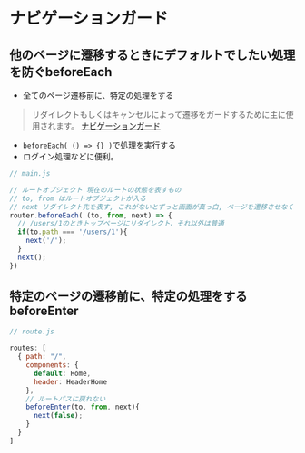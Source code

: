 # ナビゲーションガード


## 他のページに遷移するときにデフォルトでしたい処理を防ぐbeforeEach

- 全てのページ遷移前に、特定の処理をする
> リダイレクトもしくはキャンセルによって遷移をガードするために主に使用されます。
[ナビゲーションガード](https://router.vuejs.org/ja/guide/advanced/navigation-guards.html)

- `beforeEach( () => {} )`で処理を実行する
- ログイン処理などに便利。

```js
// main.js

// ルートオブジェクト 現在のルートの状態を表すもの
// to, from はルートオブジェクトが入る
// next リダイレクト先を表す, これがないとずっと画面が真っ白, ページを遷移させなくするにはfalse, pathを指定して遷移させる
router.beforeEach( (to, from, next) => {
  // /users/1のときトップページにリダイレクト、それ以外は普通
  if(to.path === '/users/1'){
    next('/');
  }
  next();
})
```

## 特定のページの遷移前に、特定の処理をするbeforeEnter

```js
// route.js

routes: [
  { path: "/", 
    components: {
      default: Home,
      header: HeaderHome
    }, 
    // ルートパスに戻れない
    beforeEnter(to, from, next){
      next(false);
    }
  }
]
```

